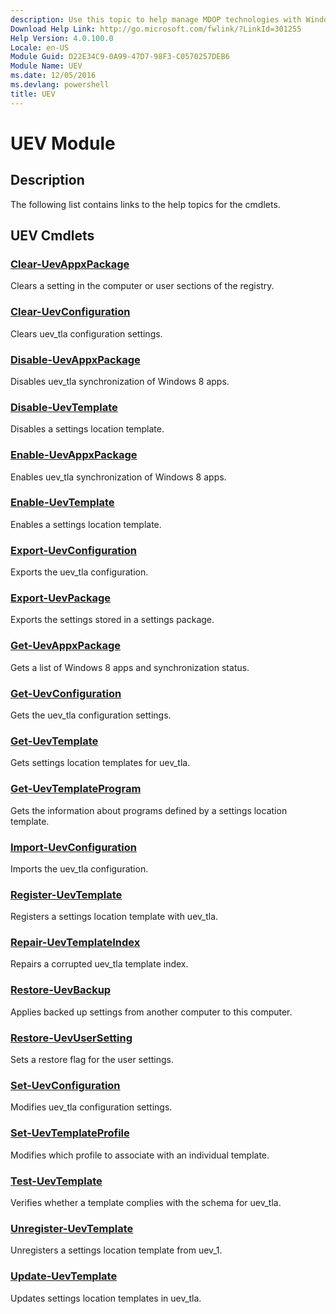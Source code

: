 ```yaml
---
description: Use this topic to help manage MDOP technologies with Windows PowerShell.
Download Help Link: http://go.microsoft.com/fwlink/?LinkId=301255
Help Version: 4.0.100.0
Locale: en-US
Module Guid: D22E34C9-0A99-47D7-98F3-C0570257DEB6
Module Name: UEV
ms.date: 12/05/2016
ms.devlang: powershell
title: UEV
---
```


# UEV Module
## Description
The following list contains links to the help topics for the cmdlets.

## UEV Cmdlets
### [Clear-UevAppxPackage](Clear-UevAppxPackage.md)
Clears a setting in the computer or user sections of the registry.

### [Clear-UevConfiguration](Clear-UevConfiguration.md)
Clears uev_tla configuration settings.

### [Disable-UevAppxPackage](Disable-UevAppxPackage.md)
Disables uev_tla synchronization of Windows 8 apps.

### [Disable-UevTemplate](Disable-UevTemplate.md)
Disables a settings location template.

### [Enable-UevAppxPackage](Enable-UevAppxPackage.md)
Enables uev_tla synchronization of Windows 8 apps.

### [Enable-UevTemplate](Enable-UevTemplate.md)
Enables a settings location template.

### [Export-UevConfiguration](Export-UevConfiguration.md)
Exports the uev_tla configuration.

### [Export-UevPackage](Export-UevPackage.md)
Exports the settings stored in a settings package.

### [Get-UevAppxPackage](Get-UevAppxPackage.md)
Gets a list of Windows 8 apps and synchronization status.

### [Get-UevConfiguration](Get-UevConfiguration.md)
Gets the uev_tla configuration settings.

### [Get-UevTemplate](Get-UevTemplate.md)
Gets settings location templates for uev_tla.

### [Get-UevTemplateProgram](Get-UevTemplateProgram.md)
Gets the information about programs defined by a settings location template.

### [Import-UevConfiguration](Import-UevConfiguration.md)
Imports the uev_tla configuration.

### [Register-UevTemplate](Register-UevTemplate.md)
Registers a settings location template with uev_tla.

### [Repair-UevTemplateIndex](Repair-UevTemplateIndex.md)
Repairs a corrupted uev_tla template index.

### [Restore-UevBackup](Restore-UevBackup.md)
Applies backed up settings from another computer to this computer.

### [Restore-UevUserSetting](Restore-UevUserSetting.md)
Sets a restore flag for the user settings.

### [Set-UevConfiguration](Set-UevConfiguration.md)
Modifies uev_tla configuration settings.

### [Set-UevTemplateProfile](Set-UevTemplateProfile.md)
Modifies which profile to associate with an individual template.

### [Test-UevTemplate](Test-UevTemplate.md)
Verifies whether a template complies with the schema for uev_tla.

### [Unregister-UevTemplate](Unregister-UevTemplate.md)
Unregisters a settings location template from uev_1.

### [Update-UevTemplate](Update-UevTemplate.md)
Updates settings location templates in uev_tla.

